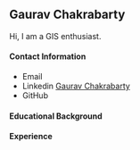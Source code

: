 ## Gaurav Chakrabarty
Hi, I am a GIS enthusiast. 
#### Contact Information
* Email
* Linkedin [Gaurav Chakrabarty](https://www.linkedin.com/in/gaurav-chakrabarty-072041184/)
* GitHub
#### Educational Background
#### Experience
